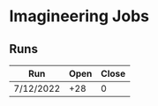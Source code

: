 
# Imagineering Jobs

## Runs

| Run         | Open        | Close    |
| ----------- | ----------- | ---------|
| 7/12/2022   | +28         | 0        |
